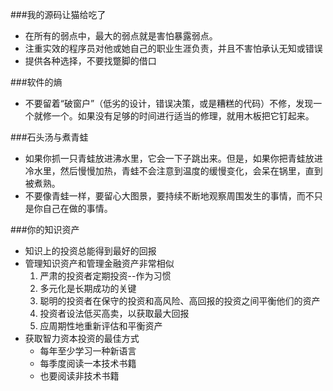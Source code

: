 ###我的源码让猫给吃了
*  在所有的弱点中，最大的弱点就是害怕暴露弱点。
*  注重实效的程序员对他或她自己的职业生涯负责，并且不害怕承认无知或错误
*  提供各种选择，不要找蹩脚的借口

###软件的熵
*  不要留着“破窗户”（低劣的设计，错误决策，或是糟糕的代码）不修，发现一个就修一个。如果没有足够的时间进行适当的修理，就用木板把它钉起来。

###石头汤与煮青蛙
*  如果你抓一只青蛙放进沸水里，它会一下子跳出来。但是，如果你把青蛙放进冷水里，然后慢慢加热，青蛙不会注意到温度的缓慢变化，会呆在锅里，直到被煮熟。
*  不要像青蛙一样，要留心大图景，要持续不断地观察周围发生的事情，而不只是你自己在做的事情。

###你的知识资产
*  知识上的投资总能得到最好的回报
*  管理知识资产和管理金融资产非常相似
	1.  严肃的投资者定期投资--作为习惯
	2.  多元化是长期成功的关键
	3.  聪明的投资者在保守的投资和高风险、高回报的投资之间平衡他们的资产
	4.  投资者设法低买高卖，以获取最大回报
	5.  应周期性地重新评估和平衡资产
*  获取智力资本投资的最佳方式
	*  每年至少学习一种新语言
	*  每季度阅读一本技术书籍
	*  也要阅读非技术书籍
